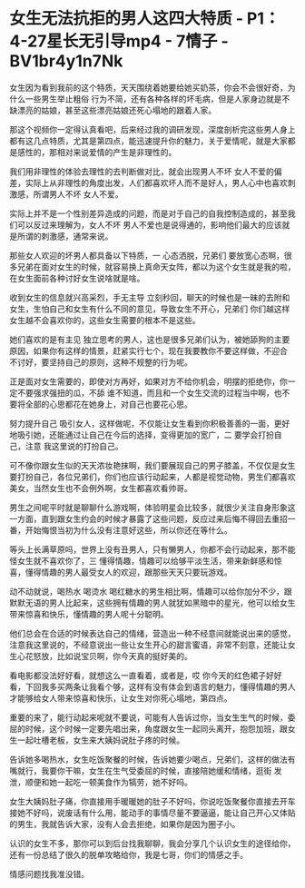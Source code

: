 # 女生无法抗拒的男人这四大特质 - P1：4-27星长无引导mp4 - 7情子 - BV1br4y1n7Nk

女生因为看到我前的这个特质，天天围绕着她要给她买奶茶，你会不会很好奇，为什么一些男生举止粗俗 行为不简，还有各种各样的坏毛病，但是人家身边就是不缺漂亮的姑娘，甚至这些漂亮姑娘还死心塌地的跟着人家。

那这个视频你一定得认真看吧，后来经过我的调研发现，深度剖析完这些男人身上都有这几点特质，尤其是第四点，能迅速提升你的魅力，关于爱情呢，就是大家都是感性的，那相对来说爱情的产生是非理性的。

我们用非理性的体验去理性的去判断做对比，就会出现男人不坏 女人不爱的偏差，实际上从非理性的角度出发，人们都喜欢坏人而不是好人，男人心中也喜欢刺激感，所谓男人不坏 女人不爱。

实际上并不是一个性别差异造成的问题，而是对于自己的自我控制造成的，甚至我们可以反过来理解为，女人不坏 男人不爱也是说得通的，影响他们最大的应该就是所谓的刺激感，通常来说。

那些女人欢迎的坏男人都具备以下特质，一 心态洒脱，兄弟们 要放宽心态啊，很多兄弟在面对女生的时候，就容易换上真命天女阵，都以为这个女生就是我的啦，在女生面前各种讨好女生说啥就是啥。

收到女生的信息就兴高采烈，手无主导 立刻秒回，聊天的时候也是一昧的去附和女生，生怕自己和女生有什么不同的意见，导致女生不开心，兄弟们 你们越这样女生越不会喜欢你的，这些女生需要的根本不是这些。

她们喜欢的是有主见 独立思考的男人，这也是很多兄弟们认为，被她舔狗的主要原因，如果你有这样的情景，赶紧实行七个，现在我要教你不要这样做，不迎合 不讨好，要坚持自己的原则，这种不规整的行为呢。

正是面对女生需要的，即使对方再好，如果对方不给你机会，明摆的拒绝你，你一定不要强求强扭的瓜，不舔 谁不知道，而且和一个女生交流的过程当中啊，也不要将全部的心思都花在她身上，对自己也要花心思。

努力提升自己 吸引女人，这样做呢，不仅能让女生看到你积极善善的一面，更好地吸引她，还能通过让自己在今后的选择，变得更加的宽广，二 要学会打扮自己，注意 我这里说的打扮自己。

可不像你跟女生似的天天浓妆艳抹啊，我们要展现自己的男子膝盖，不仅仅是女生要打扮自己，各位兄弟们，你们也应该行动起来，人都是视觉动物，男生们都喜欢美女，当然女生也不会例外啊，女生都喜欢看帅哥。

男生之间呢平时就是聊聊什么游戏啊，体验明星会比较多，就很少关注自身形象这一方面，直到跟女生约会的时候才暴露了这些问题，反应过来后悔不得回去重招一番，开始悔恨当初为什么没有注意好这些，所以你还在等什么。

等头上长满草原吗，世界上没有丑男人，只有懒男人，你都不会行动起来，那不能怪女生就不喜欢你了，三 懂得情趣，情趣可以给够平淡生活，带来新鲜感和惊喜，懂得情趣的男人最受女人的欢迎，跟那些天天只要玩游戏。

动不动就说，喝热水 喝烫水 喝红糖水的男生相比啊，情趣可以给你加分不少，跟默默无语的男人比起来，这些拥有情趣的男人就犹如黑暗中的星光，他可以给女生带来惊喜和快乐，懂情趣的男人呢十分聪明。

他们总会在合适的时候表达自己的情绪，营造出一种不经意间就能说出来的感觉，注意我这里说的，不经意说出一些让女生开心的甜言蜜语，非常不刻意，还能让女生心花怒放，比如说宝贝啊，你今天真的挺好美的。

看电影都没法好好看，就想这么一直看着，或者是，哎 你今天的红色裙子好好看，下回我多买两条让我看个够，这样有没有体会到语言的魅力，懂得情趣的男人才能够给女人带来惊喜和快乐，让女生对你死心塌地，第四点。

重要的来了，能行动起来呢就不要说，可能有人告诉过你，当女生生气的时候，委屈的时候，这个时候一定要先唱出来，角度跟女生一起同头离开，抱怨加班，跟女生一起吐槽老板，女生来大姨妈说肚子疼的时候。

告诉她多喝热水，女生吃饭聚餐的时候，告诉她要少喝点，兄弟们，这样的做法有嘴就行，我要你干嘛，女生在生气受委屈的时候，直接陪她缓和情绪，逛街 发泄，顺便和她一起吃一顿美食作为犒劳，她不好吗。

女生大姨妈肚子痛，你直接用手暖暖她的肚子不好吗，你说吃饭聚餐你直接去开车接她不好吗，说废话有什么用，能动手的事情尽量不要逼逼，能让自己开心又体贴的男生，我就告诉大家，没有人会去拒绝，如果你是因为圈子小。

认识的女生不多，那你可以到后台找我聊聊，我会分享几个认识女生的途径给你，还有一份总结了很久的脱单攻略给你，我是七哥，你们的情感之手。

情感问题找我准没错。